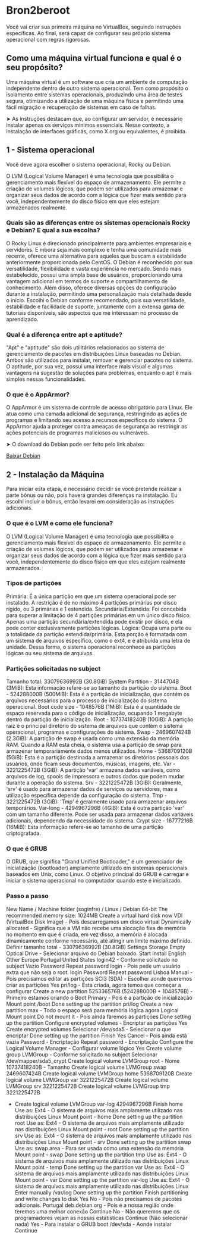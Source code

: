 # Bron2beroot

Você vai criar sua primeira máquina no VirtualBox, seguindo instruções específicas. 
Ao final, será capaz de configurar seu próprio sistema operacional com regras rigorosas.

## Como uma máquina virtual funciona e qual é o seu propósito?
Uma máquina virtual é um software que cria um ambiente de computação independente dentro de outro sistema operacional. 
Tem como propósito o isolamento entre sistemas operacionais, produzindo uma área de testes segura, otimizando a utilização de uma máquina física e permitindo uma fácil migração e recuperação de sistemas em caso de falhas.

➤ As instruções destacam que, ao configurar um servidor, é necessário instalar apenas os serviços mínimos essenciais. Nesse contexto, a instalação de interfaces gráficas, como X.org ou equivalentes, é proibida. 

## 1 - Sistema operacional
Você deve agora escolher o sistema operacional, Rocky ou Debian.

O LVM (Logical Volume Manager) é uma tecnologia que possibilita o gerenciamento mais flexível do espaço de armazenamento. 
Ele permite a criação de volumes lógicos, que podem ser utilizados para armazenar e organizar seus dados de acordo com a lógica que fizer mais sentido para você, independentemente do disco físico em que eles estejam armazenados realmente.
### Quais são as diferenças entre os sistemas operacionais Rocky e Debian? E qual a sua escolha?
O Rocky Linux é direcionado principalmente para ambientes empresariais e servidores. E
mbora seja mais complexo e tenha uma comunidade mais recente, oferece uma alternativa para aqueles que buscam a estabilidade anteriormente proporcionada pelo CentOS.
O Debian é reconhecido por sua versatilidade, flexibilidade e vasta experiência no mercado. Sendo mais estabelecido, possui uma ampla base de usuários, proporcionando uma vantagem adicional em termos de suporte e compartilhamento de conhecimento. 
Além disso, oferece diversas opções de configuração durante a instalação, permitindo uma personalização mais detalhada desde o início.
Escolhi o Debian conforme recomendado, pois sua versatilidade, estabilidade e facilidade de suporte, juntamente com a extensa gama de tutoriais disponíveis, são aspectos que me interessam no processo de aprendizado.
### Qual é a diferença entre apt e aptitude?
"Apt" e "aptitude" são dois utilitários relacionados ao sistema de gerenciamento de pacotes em distribuições Linux baseadas no Debian. 
Ambos são utilizados para instalar, remover e gerenciar pacotes no sistema. 
O aptitude, por sua vez, possui uma interface mais visual e algumas vantagens na sugestão de soluções para problemas, enquanto o apt é mais simples nessas funcionalidades.
### O que é o AppArmor?
O AppArmor é um sistema de controle de acesso obrigatório para Linux. 
Ele atua como uma camada adicional de segurança, restringindo as ações de programas e limitando seu acesso a recursos específicos do sistema. 
O AppArmor ajuda a proteger contra ameaças de segurança ao restringir as ações potenciais de programas maliciosos ou vulneráveis.

➤ O download do Debian pode ser feito pelo link abaixo:

[Baixar Debian](https://www.debian.org/)

## 2 - Instalação da Máquina

Para iniciar esta etapa, é necessário decidir se você pretende realizar a parte bônus ou não, pois haverá grandes diferenças na instalação. 
Eu escolhi incluir o bônus, então levarei em consideração as instruções adicionais.

### O que é o LVM e como ele funciona?
O LVM (Logical Volume Manager) é uma tecnologia que possibilita o gerenciamento mais flexível do espaço de armazenamento. 
Ele permite a criação de volumes lógicos, que podem ser utilizados para armazenar e organizar seus dados de acordo com a lógica que fizer mais sentido para você, independentemente do disco físico em que eles estejam realmente armazenados.

### Tipos de partições
Primária: É a única partição em que um sistema operacional pode ser instalado. A restrição é de no máximo 4 partições primárias por disco rígido, ou 3 primárias e 1 estendida.
Secundária/Extendida: Foi concebida para superar a limitação de 4 partições primárias em um único disco físico. Apenas uma partição secundária/extendida pode existir por disco, e ela pode conter exclusivamente partições lógicas.
Lógica: Ocupa uma parte ou a totalidade da partição estendida/primária. Esta porção é formatada com um sistema de arquivos específico, como o ext4, e é atribuída uma letra de unidade. Dessa forma, o sistema operacional reconhece as partições lógicas ou seu sistema de arquivos.
 
### Partições solicitadas no subject
Tamanho total: 33079636992B (30.8GiB)
System Partition - 3144704B (3MiB): Esta informação refere-se ao tamanho da partição do sistema.
Boot - 524288000B (500MiB): Esta é a partição de inicialização, que contém os arquivos necessários para o processo de inicialização do sistema operacional. 
Boot  code size - 1048576B (1MiB): Esta é a quantidade de espaço reservada para o código de inicialização, ocupando 1 megabyte dentro da partição de inicialização. 
Root - 10737418240B (10GiB): A partição raiz é o principal diretório do sistema de arquivos que contém o sistema operacional, programas e configurações do sistema.
Swap - 2469607424B (2.3GiB): A partição de swap é usada como uma extensão da memória RAM. Quando a RAM está cheia, o sistema usa a partição de swap para armazenar temporariamente dados menos utilizados.
Home - 5368709120B (5GiB): Esta é a partição destinada a armazenar os diretórios pessoais dos usuários, onde ficam seus documentos, músicas, imagens, etc.
Var - 3221225472B (3GiB): A partição 'var' armazena dados variáveis, como arquivos de log, spools de impressora e outros dados que podem mudar durante a operação do sistema.
Srv - 3221225472B (3GiB): Geralmente, 'srv' é usado para armazenar dados de serviços ou servidores, mas a utilização específica depende da configuração do sistema.
Tmp - 3221225472B (3GiB): 'Tmp' é geralmente usado para armazenar arquivos temporários.
Var-long - 4294967296B (4GiB): Esta é outra partição 'var' com um tamanho diferente. Pode ser usada para armazenar dados variáveis adicionais, dependendo da necessidade do sistema.
Crypt size - 16777216B (16MiB): Esta informação refere-se ao tamanho de uma partição criptografada.

### O que é GRUB
O GRUB, que significa "Grand Unified Bootloader," é um gerenciador de inicialização (bootloader) amplamente utilizado em sistemas operacionais baseados em Unix, como Linux. O objetivo principal do GRUB é carregar e iniciar o sistema operacional no computador quando este é inicializado.

### Passo a passo
New
Name / Machine folder (soginfre) / Linux / Debian 64-bit
The recommended memory size: 1024MB
Create a virtual hard disk now
VDI (VirtualBox Disk Image) - Pois descarregamos um disco virtual
Dynamically allocated - Significa que a VM não recebe uma alocação fixa de memória no momento em que é criada, em vez disso, a memória é alocada dinamicamente conforme necessário, até atingir um limite máximo definido.
Definir tamanho total - 33079636992B (30.8GiB)
Settings
Storage
Empty
Optical Drive - Selecionar arquivo do Debian baixado.
Start
Install
English
Other
Europe
Portugal
United States
login42 - Conforme solicitado no subject
Vazio
Password
Repeat password
login - Pois pede um usuário extra que não seja o root.
login
Password
Repeat password
Lisboa
Manual - Pois precisamos editar as partições
SCI3 (SDA) - Escolher aonde queremos criar as partições
Yes
pri/log - Esta criada, agora temos que começar a configurar
Create a new partition
525336576B (524288000B + 1048576B) - Primeiro estamos criando o Boot
Primary - Pois é a partição de inicialização
Mount point
/boot
Done setting up the partition
pri/log
Create a new partition
max - Todo o espaço será para memória lógica agora
Logical
Mount point
Do not mount it - Pois ainda faremos as partições
Done setting up the partition
Configure encrypted volumes - Encriptar as partições
Yes
Create encrypted volumes
Selecionar /dev/sda5 - Selecionar o que encriptar
Done setting up the partition
Finish
Yes
Cancel - Pois ainda está vazia
Password - Encriptação
Repeat password - Encriptação
Configure the Logical Volume Manager - Configurar volume lógico
Yes
Create volume group
LVMGroup - Conforme solicitado no subject
Selecionar /dev/mapper/sda5_crypt
Create logical volume
LVMGroup
root - Nome
10737418240B - Tamanho
Create logical volume
LVMGroup
swap
2469607424B
Create logical volume
LVMGroup
home
5368709120B
Create logical volume
LVMGroup
var
3221225472B
Create logical volume
LVMGroup
srv
3221225472B
Create logical volume
LVMGroup
tmp
3221225472B
- Create logical volume
LVMGroup
var-log
4294967296B
Finish
home
Use as:
Ext4 - O sistema de arquivos mais amplamente utilizado nas distribuições Linux
Mount point - home
Done setting up the partition
root
Use as:
Ext4 - O sistema de arquivos mais amplamente utilizado nas distribuições Linux
Mount point - root
Done setting up the partition
srv
Use as:
Ext4 - O sistema de arquivos mais amplamente utilizado nas distribuições Linux
Mount point - srv
Done setting up the partition
swap
Use as:
swap area - Para ser usada como uma extensão da memória
Mount point - swap
Done setting up the partition
tmp
Use as:
Ext4 - O sistema de arquivos mais amplamente utilizado nas distribuições Linux
Mount point - temp
Done setting up the partition
var
Use as:
Ext4 - O sistema de arquivos mais amplamente utilizado nas distribuições Linux
Mount point - var
Done setting up the partition
var-log
Use as:
Ext4 - O sistema de arquivos mais amplamente utilizado nas distribuições Linux
Enter manually
/var/log
Done setting up the partition
Finish partitioning and write changes to disk
Yes
No - Pois não precisamos de pacotes adicionais.
Portugal
deb.debian.org - Pois é a nossa região onde teremos uma melhor conexão
Continue
No - Não queremos que os programadores vejam as nossas estatísticas
Continue (Não selecionar nada)
Yes - Para instalar o GRUB boot
/dev/sda - Aonde instalar
Continue

